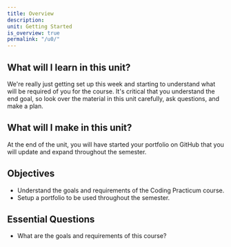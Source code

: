 ```yaml
---
title: Overview
description:
unit: Getting Started
is_overview: true
permalink: "/u0/"
---
```


## What will I learn in this unit?

We're really just getting set up this week and starting to understand what will be required of you for the course. It's critical that you understand the end goal, so look over the material in this unit carefully, ask questions, and make a plan.

## What will I make in this unit?

At the end of the unit, you will have started your portfolio on GitHub that you will update and expand throughout the semester.

## Objectives

- Understand the goals and requirements of the Coding Practicum course.
- Setup a portfolio to be used throughout the semester.

## Essential Questions

- What are the goals and requirements of this course?
